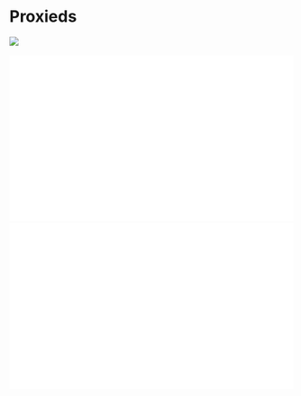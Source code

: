 # Proxieds
<!--- Github Stats --->
<img src="https://bad-apple-github-readme.vercel.app/api?show_bg=1&username=Proxieds"></img>

![](https://raw.githubusercontent.com/Proxieds/github-stats-transparent/output/generated/overview.svg)
![](https://raw.githubusercontent.com/Proxieds/github-stats-transparent/output/generated/languages.svg)
